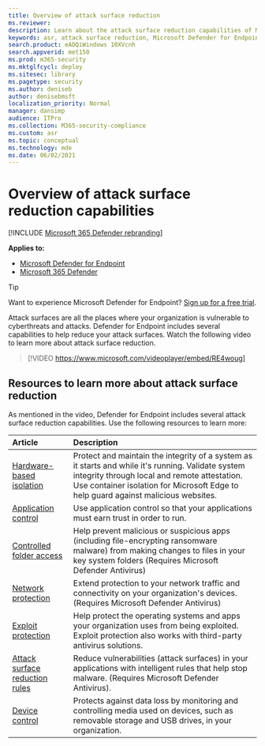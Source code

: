 ```yaml
---
title: Overview of attack surface reduction
ms.reviewer: 
description: Learn about the attack surface reduction capabilities of Microsoft Defender for Endpoint.
keywords: asr, attack surface reduction, Microsoft Defender for Endpoint, microsoft defender, antivirus, av, windows defender
search.product: eADQiWindows 10XVcnh
search.appverid: met150
ms.prod: m365-security
ms.mktglfcycl: deploy
ms.sitesec: library
ms.pagetype: security
ms.author: deniseb
author: denisebmsft
localization_priority: Normal
manager: dansimp
audience: ITPro
ms.collection: M365-security-compliance
ms.custom: asr
ms.topic: conceptual
ms.technology: mde
ms.date: 06/02/2021
---
```


# Overview of attack surface reduction capabilities

[!INCLUDE [Microsoft 365 Defender rebranding](../../includes/microsoft-defender.md)]

**Applies to:**

- [Microsoft Defender for Endpoint](https://go.microsoft.com/fwlink/p/?linkid=2154037)
- [Microsoft 365 Defender](https://go.microsoft.com/fwlink/?linkid=2118804)

> [!TIP]
> Want to experience Microsoft Defender for Endpoint? [Sign up for a free trial](https://www.microsoft.com/microsoft-365/windows/microsoft-defender-atp?ocid=docs-wdatp-exposedapis-abovefoldlink).

Attack surfaces are all the places where your organization is vulnerable to cyberthreats and attacks. Defender for Endpoint includes several capabilities to help reduce your attack surfaces. Watch the following video to learn more about attack surface reduction.

> [!VIDEO https://www.microsoft.com/videoplayer/embed/RE4woug]

## Resources to learn more about attack surface reduction

As mentioned in the video, Defender for Endpoint includes several attack surface reduction capabilities. Use the following resources to learn more:

| Article | Description |
|:---|:---|
| [Hardware-based isolation](/windows/security/threat-protection/microsoft-defender-application-guard/md-app-guard-overview) | Protect and maintain the integrity of a system as it starts and while it's running. Validate system integrity through local and remote attestation. Use container isolation for Microsoft Edge to help guard against malicious websites. |
| [Application control](/windows/security/threat-protection/windows-defender-application-control/windows-defender-application-control) | Use application control so that your applications must earn trust in order to run. |
| [Controlled folder access](controlled-folders.md) | Help prevent malicious or suspicious apps (including file-encrypting ransomware malware) from making changes to files in your key system folders (Requires Microsoft Defender Antivirus) |
| [Network protection](network-protection.md) | Extend protection to your network traffic and connectivity on your organization's devices. (Requires Microsoft Defender Antivirus) |
| [Exploit protection](exploit-protection.md) | Help protect the operating systems and apps your organization uses from being exploited. Exploit protection also works with third-party antivirus solutions. |
| [Attack surface reduction rules](attack-surface-reduction.md) | Reduce vulnerabilities (attack surfaces) in your applications with intelligent rules that help stop malware. (Requires Microsoft Defender Antivirus). |
| [Device control](device-control-report.md) | Protects against data loss by monitoring and controlling media used on devices, such as removable storage and USB drives, in your organization. |
